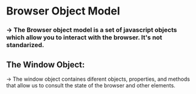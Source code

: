 # Browser Object Model
        
### -> The Browser object model is a set of javascript objects which allow you to interact with the browser. It's not standarized.

## The Window Object:
-> The window object containes diferent objects, properties, and methods that allow us to consult the state of the browser and other elements. 
